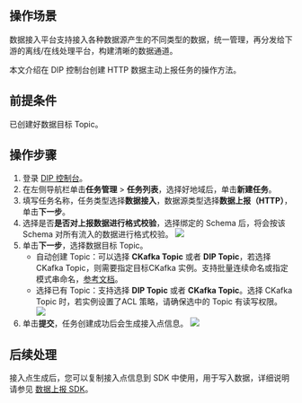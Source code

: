 ## 操作场景

数据接入平台支持接入各种数据源产生的不同类型的数据，统一管理，再分发给下游的离线/在线处理平台，构建清晰的数据通道。

本文介绍在 DIP 控制台创建 HTTP 数据主动上报任务的操作方法。

## 前提条件

已创建好数据目标 Topic。

## 操作步骤


1. 登录 [DIP 控制台](https://console.cloud.tencent.com/ckafka/datahub-overview)。
2. 在左侧导航栏单击**任务管理** > **任务列表**，选择好地域后，单击**新建任务**。
3. 填写任务名称，任务类型选择**数据接入**，数据源类型选择**数据上报（HTTP）**，单击**下一步**。
4. 选择是否**是否对上报数据进行格式校验**，选择绑定的 Schema 后，将会按该 Schema 对所有流入的数据进行格式校验。
   ![](https://qcloudimg.tencent-cloud.cn/raw/0f912ad283e90bd19bb39d45eb188c1b.png)
5. 单击**下一步**，选择数据目标 Topic。
   - 自动创建 Topic：可以选择 **CKafka Topic** 或者 **DIP Topic**，若选择CKafka Topic，则需要指定目标CKafka 实例。支持批量连续命名或指定模式串命名，[参考文档](https://cloud.tencent.com/document/product/597/59246)。
   - 选择已有 Topic：支持选择 **DIP Topic** 或者 **CKafka Topic**。选择 CKafka Topic 时，若实例设置了ACL 策略，请确保选中的 Topic 有读写权限。
   ![](https://qcloudimg.tencent-cloud.cn/raw/578a9cae79037a700d90c1136650c166.png)
6. 单击**提交**，任务创建成功后会生成接入点信息。
   ![](https://qcloudimg.tencent-cloud.cn/raw/c99a1f809ecb66155807ab396c3ecffd.png)

## 后续处理


接入点生成后，您可以复制接入点信息到 SDK 中使用，用于写入数据，详细说明请参见 [数据上报 SDK](https://cloud.tencent.com/document/product/1591/74485)。
